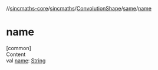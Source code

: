 //[sincmaths-core](../../../../index.md)/[sincmaths](../../index.md)/[ConvolutionShape](../index.md)/[same](index.md)/[name](name.md)



# name  
[common]  
Content  
val [name](name.md): [String](https://kotlinlang.org/api/latest/jvm/stdlib/kotlin/-string/index.html)  



